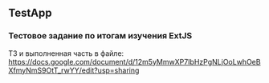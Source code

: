 ## TestApp

### Тестовое задание по итогам изучения ExtJS

ТЗ и выполненная часть в файле: https://docs.google.com/document/d/12m5yMmwXP7IbHzPgNLjOoLwhOeBXfmyNmS9OtT_rwYY/edit?usp=sharing 

